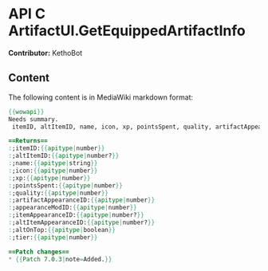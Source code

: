 # API C ArtifactUI.GetEquippedArtifactInfo

**Contributor:** KethoBot

## Content

The following content is in MediaWiki markdown format:

```mediawiki
{{wowapi}}
Needs summary.
 itemID, altItemID, name, icon, xp, pointsSpent, quality, artifactAppearanceID, appearanceModID, itemAppearanceID, altItemAppearanceID, altOnTop, tier = C_ArtifactUI.GetEquippedArtifactInfo()

==Returns==
:;itemID:{{apitype|number}}
:;altItemID:{{apitype|number?}}
:;name:{{apitype|string}}
:;icon:{{apitype|number}}
:;xp:{{apitype|number}}
:;pointsSpent:{{apitype|number}}
:;quality:{{apitype|number}}
:;artifactAppearanceID:{{apitype|number}}
:;appearanceModID:{{apitype|number}}
:;itemAppearanceID:{{apitype|number?}}
:;altItemAppearanceID:{{apitype|number?}}
:;altOnTop:{{apitype|boolean}}
:;tier:{{apitype|number}}

==Patch changes==
* {{Patch 7.0.3|note=Added.}}
```